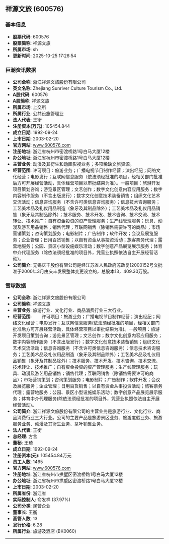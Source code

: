 ## 祥源文旅 (600576)

### 基本信息

- **股票代码**: 600576
- **股票简称**: 祥源文旅
- **所属市场**: sh
- **更新时间**: 2025-10-25 17:26:54

### 巨潮资讯数据

- **公司全称**: 浙江祥源文旅股份有限公司
- **英文名称**: Zhejiang Sunriver Culture Tourism Co., Ltd.
- **A股代码**: 600576
- **A股简称**: 祥源文旅
- **所属市场**: 上交所
- **所属行业**: 公共设施管理业
- **法人代表**: 王衡
- **注册资本(万元)**: 105454.844
- **成立日期**: 1992-09-24
- **上市日期**: 2003-02-20
- **官方网站**: www.600576.com
- **注册地址**: 浙江省杭州市密渡桥路1号白马大厦12楼
- **办公地址**: 浙江省杭州市密渡桥路1号白马大厦12楼
- **主营业务**: 动漫及其衍生和动画影视业务；多项稀缺文旅资源。
- **经营范围**: 许可项目：旅游业务；广播电视节目制作经营；演出经纪；网络文化经营；电影发行；互联网信息服务（依法须经批准的项目，经相关部门批准后方可开展经营活动，具体经营项目以审批结果为准）。一般项目：旅游开发项目策划咨询；游览景区管理；文艺创作；数字文化创意内容应用服务；数字内容制作服务（不含出版发行）；数字文化创意技术装备销售；组织文化艺术交流活动；信息咨询服务（不含许可类信息咨询服务）；信息技术咨询服务；工艺美术品及礼仪用品制造（象牙及其制品除外）；工艺美术品及礼仪用品销售（象牙及其制品除外）；技术服务、技术开发、技术咨询、技术交流、技术转让、技术推广；自有资金投资的资产管理服务；生产线管理服务；玩具、动漫及游艺用品销售；销售代理；互联网销售（除销售需要许可的商品）；市场营销策划；咨询策划服务；电影制片；广告制作；软件开发；会议及展览服务；企业管理；日用百货销售；以自有资金从事投资活动；旅客票务代理；露营地服务；公园、景区小型设施娱乐活动；数字创意产品展览展示服务；体育中介代理服务（除依法须经批准的项目外，凭营业执照依法自主开展经营活动）。
- **公司简介**: 无锡庆丰股份有限公司是经江苏省人民政府苏政复[2000]52号文批准于2000年3月由庆丰发展整体变更设立的，总股本13，409.30万股。

### 雪球数据

- **公司全称**: 浙江祥源文旅股份有限公司
- **公司简称**: 祥源文旅
- **主营业务**: 旅游行业、文化行业、商品消费行业三大行业。
- **经营范围**: 　　许可项目：旅游业务；广播电视节目制作经营；演出经纪；网络文化经营；电影发行；互联网信息服务(依法须经批准的项目，经相关部门批准后方可开展经营活动，具体经营项目以审批结果为准)。一般项目：旅游开发项目策划咨询；游览景区管理；文艺创作；数字文化创意内容应用服务；数字内容制作服务（不含出版发行）；数字文化创意技术装备销售；组织文化艺术交流活动；信息咨询服务（不含许可类信息咨询服务）；信息技术咨询服务；工艺美术品及礼仪用品制造（象牙及其制品除外）；工艺美术品及礼仪用品销售（象牙及其制品除外）；技术服务、技术开发、技术咨询、技术交流、技术转让、技术推广；自有资金投资的资产管理服务；生产线管理服务；玩具、动漫及游艺用品销售；销售代理；互联网销售（除销售需要许可的商品）；市场营销策划；咨询策划服务；电影制片；广告制作；软件开发；会议及展览服务；企业管理；日用百货销售；以自有资金从事投资活动；旅客票务代理；露营地服务；公园、景区小型设施娱乐活动；数字创意产品展览展示服务；体育中介代理服务(除依法须经批准的项目外，凭营业执照依法自主开展经营活动)。
- **公司简介**: 浙江祥源文旅股份有限公司的主营业务是旅游行业、文化行业、商品消费行业三大行业。公司的主要产品是旅游景区业务、旅游度假业务、旅游服务业务、动漫及其衍生业务、茶叶销售业务。
- **法人代表**: 王衡
- **总经理**: 方言
- **董秘**: 王琦
- **成立日期**: 1992-09-24
- **注册资本(元)**: 105454.84万元
- **员工人数**: 1465
- **官方网站**: www.600576.com
- **注册地址**: 浙江省杭州市拱墅区密渡桥路1号白马大厦12楼
- **办公地址**: 浙江省杭州市拱墅区密渡桥路1号白马大厦12楼
- **上市日期**: 2003-02-20
- **所属省份**: 浙江省
- **实际控制人**: 俞发祥 (37.97%)
- **公司分类**: 民营企业
- **董事长**: 王衡
- **高管人数**: 13
- **发行价格**: 6.28
- **所属行业**: 旅游及酒店 (BK0060)

---